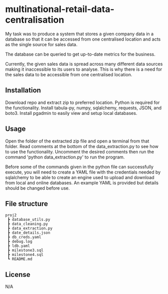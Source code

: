 # multinational-retail-data-centralisation 
My task was to produce a system that stores a given company data in a database so that it can be accessed from one centralised location and acts as the single source for sales data.

The database can be queried to get up-to-date metrics for the business.

Currently, the given sales data is spread across many different data sources making it inaccessible to its users to analyse. This is why there is a need for the sales data to be accessible from one centralised location.

## Installation
Download repo and extract zip to preferred location. 
Python is required for the functionality.
Install tabula-py, numpy, sqlalchemy, requests, JSON, and boto3.
Install pgadmin to easily view and setup local databases.

## Usage 
Open the folder of the extracted zip file and open a terminal from that folder. Read comments at the bottom of the data_extraction.py to see how to use  the functionality. Uncomment the desired comments then run the command 'python data_extraction.py' to run the program. 

Before some of the commands given in the python file can successfully execute, you will need to create a YAML file with the credentials needed by sqlalchemy to be able to create an engine used to upload and download from local and online databases. An example YAML is provided but details should be changed before use.

## File structure
```
proj2 
 ┣ database_utils.py
 ┣ data_cleaning.py
 ┣ data_extraction.py
 ┣ date_details.json
 ┣ db_creds.yaml
 ┣ debug.log 
 ┣ ldb.yaml
 ┣ milestone3.sql
 ┣ milestone4.sql 
 ┗ README.md
```

## License
N/A